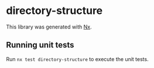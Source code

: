 # directory-structure

This library was generated with [Nx](https://nx.dev).

## Running unit tests

Run `nx test directory-structure` to execute the unit tests.
